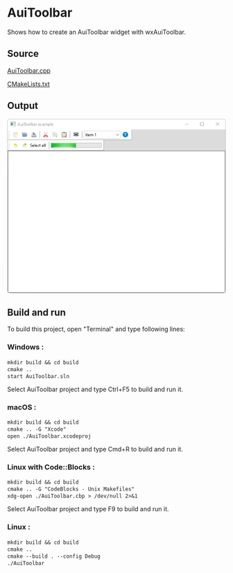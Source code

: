 # AuiToolbar

Shows how to create an AuiToolbar widget with wxAuiToolbar.

## Source

[AuiToolbar.cpp](AuiToolbar.cpp)

[CMakeLists.txt](CMakeLists.txt)

## Output

![output](../../../docs/Pictures/AuiToolbar.png)

## Build and run

To build this project, open "Terminal" and type following lines:

### Windows :

``` shell
mkdir build && cd build
cmake .. 
start AuiToolbar.sln
```

Select AuiToolbar project and type Ctrl+F5 to build and run it.

### macOS :

``` shell
mkdir build && cd build
cmake .. -G "Xcode"
open ./AuiToolbar.xcodeproj
```

Select AuiToolbar project and type Cmd+R to build and run it.

### Linux with Code::Blocks :

``` shell
mkdir build && cd build
cmake .. -G "CodeBlocks - Unix Makefiles"
xdg-open ./AuiToolbar.cbp > /dev/null 2>&1
```

Select AuiToolbar project and type F9 to build and run it.

### Linux :

``` shell
mkdir build && cd build
cmake .. 
cmake --build . --config Debug
./AuiToolbar
```
